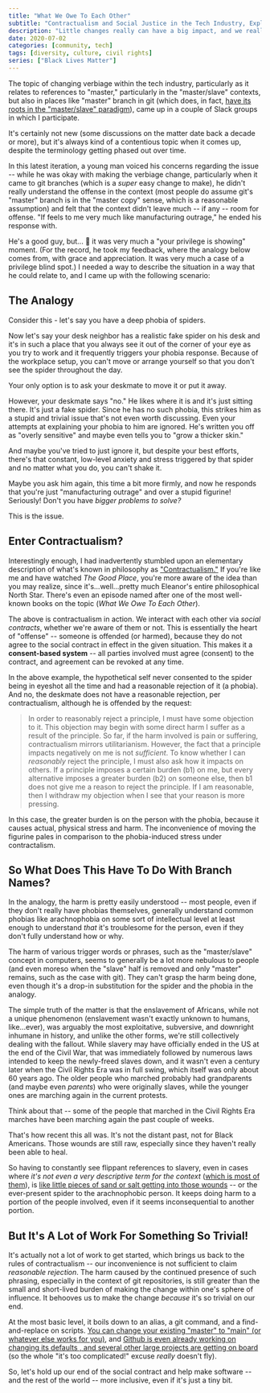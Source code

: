 ```yaml
---
title: "What We Owe To Each Other"
subtitle: "Contractualism and Social Justice in the Tech Industry, Explained With Plastic Spiders"
description: "Little changes really can have a big impact, and we really don't have an excuse not to make them if it means creating a better environment for everyone."
date: 2020-07-02
categories: [community, tech]
tags: [diversity, culture, civil rights]
series: ["Black Lives Matter"]
---
```



The topic of changing verbiage within the tech industry, particularly as it relates to references to "master," particularly in the "master/slave" contexts, but also in places like "master" branch in git (which does, in fact, [have its roots in the "master/slave" paradigm](https://mail.gnome.org/archives/desktop-devel-list/2019-May/msg00066.html)), came up in a couple of Slack groups in which I participate.

It's certainly not new (some discussions on the matter date back a decade or more), but it's always kind of a contentious topic when it comes up, despite the terminology getting phased out over time.

In this latest iteration, a young man voiced his concerns regarding the issue -- while he was okay with making the verbiage change, particularly when it came to git branches (which is a _super_ easy change to make), he didn't really understand the offense in the context (most people do assume git's "master" branch is in the "master copy" sense, which is a reasonable assumption) and felt that the context didn't leave much -- if any -- room for offense. "If feels to me very much like manufacturing outrage," he ended his response with.

He's a good guy, but... :grimacing: it was very much a "your privilege is showing" moment. (For the record, he took my feedback, where the analogy below comes from, with grace and appreciation. It was very much a case of a privilege blind spot.) I needed a way to describe the situation in a way that he could relate to, and I came up with the following scenario:

## The Analogy

Consider this - let's say you have a deep phobia of spiders.

Now let's say your desk neighbor has a realistic fake spider on his desk and it's in such a place that you always see it out of the corner of your eye as you try to work and it frequently triggers your phobia response. Because of the workplace setup, you can't move or arrange yourself so that you don't see the spider throughout the day.

Your only option is to ask your deskmate to move it or put it away.

However, your deskmate says "no." He likes where it is and it's just sitting there. It's just a fake spider. Since he has no such phobia, this strikes him as a stupid and trivial issue that's not even worth discussing. Even your attempts at explaining your phobia to him are ignored. He's written you off as "overly sensitive" and maybe even tells you to "grow a thicker skin."

And maybe you've tried to just ignore it, but despite your best efforts, there's that constant, low-level anxiety and stress triggered by that spider and no matter what you do, you can't shake it.

Maybe you ask him again, this time a bit more firmly, and now he responds that you're just "manufacturing outrage" and over a stupid figurine! Seriously! Don't you have _bigger problems to solve?_

This is the issue.

## Enter Contractualism?

Interestingly enough, I had inadvertently stumbled upon an elementary description of what's known in philosophy as ["Contractualism."](https://plato.stanford.edu/entries/contractualism) If you're like me and have watched _The Good Place_, you're more aware of the idea than you may realize, since it's...well...pretty much Eleanor's entire philosophical North Star. There's even an episode named after one of the most well-known books on the topic (_What We Owe To Each Other_).

The above is contractualism in action. We interact with each other via _social contracts_, whether we're aware of them or not. This is essentially the heart of "offense" -- someone is offended (or harmed), because they do not agree to the social contract in effect in the given situation. This makes it a **consent-based system** -- all parties involved must agree (consent) to the contract, and agreement can be revoked at any time.

In the above example, the hypothetical self never consented to the spider being in eyeshot all the time and had a reasonable rejection of it (a phobia). And no, the deskmate does not have a reasonable rejection, per contractualism, although he is offended by the request:

> In order to reasonably reject a principle, I must have some objection to it. This objection may begin with some direct harm I suffer as a result of the principle. So far, if the harm involved is pain or suffering, contractualism mirrors utilitarianism. However, the fact that a principle impacts negatively on me is not _sufficient_. To know whether I can _reasonably_ reject the principle, I must also ask how it impacts on others. If a principle imposes a certain burden (b1) on me, but every alternative imposes a greater burden (b2) on someone else, then b1 does not give me a reason to reject the principle. If I am reasonable, then I withdraw my objection when I see that your reason is more pressing.

In this case, the greater burden is on the person with the phobia, because it causes actual, physical stress and harm. The inconvenience of moving the figurine pales in comparison to the phobia-induced stress under contractalism.

## So What Does This Have To Do With Branch Names?

In the analogy, the harm is pretty easily understood -- most people, even if they don't really have phobias themselves, generally understand common phobias like arachnophobia on some sort of intellectual level at least enough to understand _that_ it's troublesome for the person, even if they don't fully understand how or why.

The harm of various trigger words or phrases, such as the "master/slave" concept in computers, seems to generally be a lot more nebulous to people (and even moreso when the "slave" half is removed and only "master" remains, such as the case with git). They can't grasp the harm being done, even though it's a drop-in substitution for the spider and the phobia in the analogy.

The simple truth of the matter is that the enslavement of Africans, while not a unique phenomenon (enslavement wasn't exactly unknown to humans, like...ever), was arguably the most exploitative, subversive, and downright inhumane in history, and unlike the other forms, we're still collectively dealing with the fallout. While slavery may have officially ended in the US at the end of the Civil War, that was immediately followed by numerous laws intended to keep the newly-freed slaves down, and it wasn't even a century later when the Civil Rights Era was in full swing, which itself was only about 60 years ago. The older people who marched probably had grandparents (and maybe even _parents_) who were originally slaves, while the younger ones are marching again in the current protests.

Think about that -- some of the people that marched in the Civil Rights Era marches have been marching again the past couple of weeks.

That's how recent this all was. It's not the distant past, not for Black Americans. Those wounds are still raw, especially since they haven't really been able to heal.

So having to constantly see flippant references to slavery, even in cases where _it's not even a very descriptive term for the context_ ([which is most of them](https://tools.ietf.org/id/draft-knodel-terminology-00.html#rfc.section.1.1)), is [like little pieces of sand or salt getting into those wounds](https://dev.to/afrodevgirl/replacing-master-with-main-in-github-2fjf) -- or the ever-present spider to the arachnophobic person. It keeps doing harm to a portion of the people involved, even if it seems inconsequential to another portion.

## But It's A Lot of Work For Something So Trivial!

It's actually not a lot of work to get started, which brings us back to the rules of contractualism -- our inconvenience is not sufficient to claim _reasonable rejection_. The harm caused by the continued presence of such phrasing, especially in the context of git repositories, is still greater than the small and short-lived burden of making the change within one's sphere of influence. It behooves us to make the change _because_ it's so trivial on our end.

At the most basic level, it boils down to an alias, a git command, and a find-and-replace on scripts. [You can change your existing "master" to "main" (or whatever else works for you)](https://www.hanselman.com/blog/EasilyRenameYourGitDefaultBranchFromMasterToMain.aspx), and [Github is even already working on changing its defaults , and several other large projects are getting on board](https://www.zdnet.com/article/github-to-replace-master-with-alternative-term-to-avoid-slavery-references/) (so the whole "it's too complicated!" excuse _really_ doesn't fly).

So, let's hold up our end of the social contract and help make software -- and the rest of the world -- more inclusive, even if it's just a tiny bit.